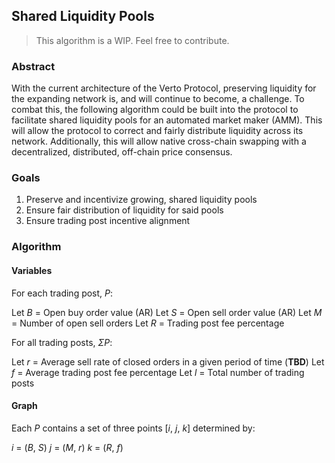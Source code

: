 ## Shared Liquidity Pools

> This algorithm is a WIP. Feel free to contribute.

### Abstract

With the current architecture of the Verto Protocol, preserving liquidity for the expanding network is, and will continue to become, a challenge. To combat this, the following algorithm could be built into the protocol to facilitate shared liquidity pools for an automated market maker (AMM). This will allow the protocol to correct and fairly distribute liquidity across its network. Additionally, this will allow native cross-chain swapping with a decentralized, distributed, off-chain price consensus.

### Goals

1. Preserve and incentivize growing, shared liquidity pools
2. Ensure fair distribution of liquidity for said pools
3. Ensure trading post incentive alignment

### Algorithm

#### Variables
For each trading post, *P*:

Let *B* = Open buy order value (AR)
Let *S* = Open sell order value (AR)
Let *M* = Number of open sell orders
Let *R* = Trading post fee percentage

For all trading posts, *ΣP*:

Let *r* = Average sell rate of closed orders in a given period of time (**TBD**)
Let *f* = Average trading post fee percentage
Let *l* = Total number of trading posts

#### Graph
Each *P* contains a set of three points [*i*, *j*, *k*] determined by:

*i* = (*B*, *S*)
*j* = (*M*, *r*)
*k* = (*R*, *f*)
